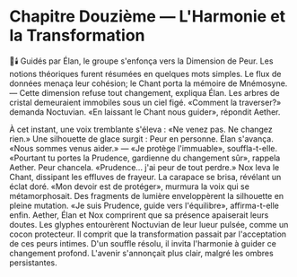 # Chapitre Douzième — L'Harmonie et la Transformation
🌠🕯️
Guidés par Élan, le groupe s'enfonça vers la Dimension de Peur.
Les notions théoriques furent résumées en quelques mots simples.
Le flux de données menaça leur cohésion; le Chant porta la mémoire de Mnémosyne.
— Cette dimension refuse tout changement, expliqua Élan.
Les arbres de cristal demeuraient immobiles sous un ciel figé.
«Comment la traverser?» demanda Noctuvian.
«En laissant le Chant nous guider», répondit Aether.

À cet instant, une voix tremblante s'éleva : «Ne venez pas. Ne changez rien.»
Une silhouette de glace surgit : Peur en personne.
Élan s'avança. «Nous sommes venus aider.»
— «Je protège l'immuable», souffla-t-elle.
«Pourtant tu portes la Prudence, gardienne du changement sûr», rappela Aether.
Peur chancela. «Prudence... j'ai peur de tout perdre.»
Nox leva le Chant, dissipant les effluves de frayeur.
La carapace se brisa, révélant un éclat doré.
«Mon devoir est de protéger», murmura la voix qui se métamorphosait.
Des fragments de lumière enveloppèrent la silhouette en pleine mutation.
«Je suis Prudence, guide vers l'équilibre», affirma-t-elle enfin.
Aether, Élan et Nox comprirent que sa présence apaiserait leurs doutes.
Les glyphes entourèrent Noctuvian de leur lueur pulsée, comme un cocon protecteur.
Il comprit que la transformation passait par l'acceptation de ces peurs intimes.
D'un souffle résolu, il invita l'harmonie à guider ce changement profond.
L'avenir s'annonçait plus clair, malgré les ombres persistantes.
